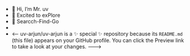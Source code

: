 - 👋 Hi, I’m Mr. uv
- 👀 Excited to exPlore
- 🌱 Searcch-Find-Go
- 
- <--
uv-arjun/uv-arjun is a ✨ special ✨ repository because its `README.md` (this file) appears on your GitHub profile.
You can click the Preview link to take a look at your changes.
--->
